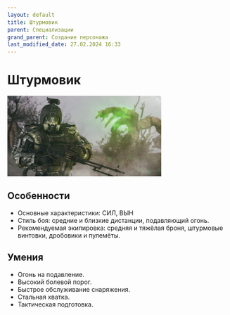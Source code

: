 ```yaml
---
layout: default
title: Штурмовик
parent: Специализации
grand_parent: Создание персонажа
last_modified_date: 27.02.2024 16:33
---
```


# Штурмовик

<img src="https://github.com/ivatar39/stalker-ttrpg/blob/main/assets/images/shturmovik.png?raw=true" alt="shturmovik" width="350"/>

## Особенности

- Основные характеристики: СИЛ, ВЫН
- Стиль боя: средние и близкие дистанции, подавляющий огонь.
- Рекомендуемая экипировка: средняя и тяжёлая броня, штурмовые винтовки, дробовики и пулемёты.


## Умения

- Огонь на подавление.
- Высокий болевой порог.
- Быстрое обслуживание снаряжения.
- Стальная хватка.
- Тактическая подготовка.
